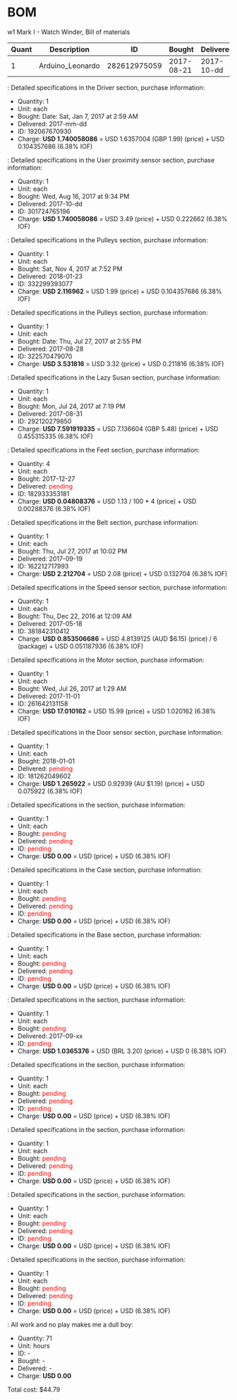 # BOM
w1 Mark I - Watch Winder, Bill of materials

| Quant | Description        | ID             | Bought     | Delivered  | Unit | Charge | Taxes |   Cost |
|-------|--------------------|----------------|------------|------------|------|--------|-------|--------|
|     1 | Arduino_Leonardo   |   282612975059 | 2017-08-21 | 2017-10-dd | each |   6.50 |  0.41 |   6.91 |



[#L298N]: (electronic)
: Detailed specifications in the Driver section, purchase information:
  - Quantity: 1
  - Unit: each
  - Bought: Date: Sat, Jan 7, 2017 at 2:59 AM
  - Delivered: 2017-mm-dd
  - ID: 192067670930
  - Charge: **USD 1.740058086** = USD 1.6357004 (GBP 1.99) (price) + USD 0.104357686 (6.38% IOF)

[#GP2Y0A21YK0F]: (electronic)
: Detailed specifications in the User proximity sensor section, purchase information:
  - Quantity: 1
  - Unit: each
  - Bought: Wed, Aug 16, 2017 at 9:34 PM
  - Delivered: 2017-10-dd
  - ID: 301724765196
  - Charge: **USD 1.740058086** = USD 3.49 (price) + USD 0.222662 (6.38% IOF)

[#GT2-16T]: (mechanical)
: Detailed specifications in the Pulleys section, purchase information:
  - Quantity: 1
  - Unit: each
  - Bought: Sat, Nov 4, 2017 at 7:52 PM
  - Delivered: 2018-01-23
  - ID: 332299393077
  - Charge: **USD 2.116962** = USD 1.99 (price) + USD 0.104357686 (6.38% IOF)

[#GT2-60T]: (mechanical)
: Detailed specifications in the Pulleys section, purchase information:
  - Quantity: 1
  - Unit: each
  - Bought: Date: Thu, Jul 27, 2017 at 2:55 PM
  - Delivered: 2017-08-28
  - ID: 322570479070
  - Charge: **USD 3.531816** = USD 3.32 (price) + USD 0.211816 (6.38% IOF)

[#Lazy_Susan]: (mechanical)
: Detailed specifications in the Lazy Susan section, purchase information:
  - Quantity: 1
  - Unit: each
  - Bought: Mon, Jul 24, 2017 at 7:19 PM
  - Delivered: 2017-08-31
  - ID: 292120279850
  - Charge: **USD 7.591919335** = USD 7.136604 (GBP 5.48) (price) + USD 0.455315335 (6.38% IOF)

[#Feet]: (mechanical)
: Detailed specifications in the Feet section, purchase information:
  - Quantity: 4
  - Unit: each
  - Bought: 2017-12-27
  - Delivered: <span style="color:#F00">pending</span>
  - ID: 182933353181
  - Charge: **USD 0.04808376** = USD 1.13 / 100 * 4 (price) + USD 0.00288376 (6.38% IOF)

[#Belt]: (mechanical)
: Detailed specifications in the Belt section, purchase information:
  - Quantity: 1
  - Unit: each
  - Bought: Thu, Jul 27, 2017 at 10:02 PM
  - Delivered: 2017-09-19
  - ID: 162212717993
  - Charge: **USD 2.212704** = USD 2.08 (price) + USD 0.132704 (6.38% IOF)

[#TCST2103]: (electronic)
: Detailed specifications in the Speed sensor section, purchase information:
  - Quantity: 1
  - Unit: each
  - Bought: Thu, Dec 22, 2016 at 12:09 AM
  - Delivered: 2017-05-18
  - ID: 381842310412
  - Charge: **USD 0.853506686** = USD 4.8139125 (AUD $6.15) (price) / 6 (package) + USD 0.051187936 (6.38% IOF)

[#ZGB37RG]: (electronic)
: Detailed specifications in the Motor section, purchase information:
  - Quantity: 1
  - Unit: each
  - Bought: Wed, Jul 26, 2017 at 1:29 AM
  - Delivered: 2017-11-01
  - ID: 261642131158
  - Charge: **USD 17.010162** = USD 15.99 (price) + USD 1.020162 (6.38% IOF)

[#44E_938]: (electronic)
: Detailed specifications in the Door sensor section, purchase information:
  - Quantity: 1
  - Unit: each
  - Bought: 2018-01-01
  - Delivered: <span style="color:#F00">pending</span>
  - ID: 181262049602
  - Charge: **USD 1.265922** = USD 0.92939 (AU $1.19) (price) + USD 0.075922 (6.38% IOF)

[#Velvet feet pad for Wooden watch box]: (mechanical)
: Detailed specifications in the  section, purchase information:
  - Quantity: 1
  - Unit: each
  - Bought: <span style="color:#F00">pending</span>
  - Delivered: <span style="color:#F00">pending</span>
  - ID: <span style="color:#F00">pending</span>
  - Charge: **USD 0.00** = USD  (price) + USD  (6.38% IOF)

[#Case]: (mechanical)
: Detailed specifications in the Case section, purchase information:
  - Quantity: 1
  - Unit: each
  - Bought: <span style="color:#F00">pending</span>
  - Delivered: <span style="color:#F00">pending</span>
  - ID: <span style="color:#F00">pending</span>
  - Charge: **USD 0.00** = USD  (price) + USD  (6.38% IOF)

[#Base]: (mechanical)
: Detailed specifications in the Base section, purchase information:
  - Quantity: 1
  - Unit: each
  - Bought: <span style="color:#F00">pending</span>
  - Delivered: <span style="color:#F00">pending</span>
  - ID: <span style="color:#F00">pending</span>
  - Charge: **USD 0.00** = USD  (price) + USD  (6.38% IOF)

[#Platic cup]: (electronic)
: Detailed specifications in the  section, purchase information:
  - Quantity: 1
  - Unit: each
  - Bought: <span style="color:#F00">pending</span>
  - Delivered: 2017-09-xx
  - ID: <span style="color:#F00">pending</span>
  - Charge: **USD 1.0365376** = USD (BRL 3.20) (price) + USD 0 (6.38% IOF)

[#Velvet lining for Wooden watch box]: (electronic)
: Detailed specifications in the  section, purchase information:
  - Quantity: 1
  - Unit: each
  - Bought: <span style="color:#F00">pending</span>
  - Delivered: <span style="color:#F00">pending</span>
  - ID: <span style="color:#F00">pending</span>
  - Charge: **USD 0.00** = USD  (price) + USD  (6.38% IOF)

[#Crystal display]: (electronic)
: Detailed specifications in the  section, purchase information:
  - Quantity: 1
  - Unit: each
  - Bought: <span style="color:#F00">pending</span>
  - Delivered: <span style="color:#F00">pending</span>
  - ID: <span style="color:#F00">pending</span>
  - Charge: **USD 0.00** = USD  (price) + USD  (6.38% IOF)

[#Fine sponge internal lining for noise cancellation in Wooden watch box]: (electronic)
: Detailed specifications in the  section, purchase information:
  - Quantity: 1
  - Unit: each
  - Bought: <span style="color:#F00">pending</span>
  - Delivered: <span style="color:#F00">pending</span>
  - ID: <span style="color:#F00">pending</span>
  - Charge: **USD 0.00** = USD  (price) + USD  (6.38% IOF)

[#Fine sponge lining for Velvet lining in Wooden watch box]: (electronic)
: Detailed specifications in the  section, purchase information:
  - Quantity: 1
  - Unit: each
  - Bought: <span style="color:#F00">pending</span>
  - Delivered: <span style="color:#F00">pending</span>
  - ID: <span style="color:#F00">pending</span>
  - Charge: **USD 0.00** = USD  (price) + USD  (6.38% IOF)

[#Time]: (intangible)
: All work and no play makes me a dull boy:
  - Quantity: 71
  - Unit: hours
  - ID: -
  - Bought: -
  - Delivered: -
  - Charge: **USD 0.00**

Total cost: $44.79

